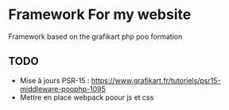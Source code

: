 # Framework For my website

Framework based on the grafikart php poo formation

## TODO
 - Mise à jours PSR-15 : https://www.grafikart.fr/tutoriels/psr15-middleware-poophp-1095
 - Mettre en place webpack poour js et css